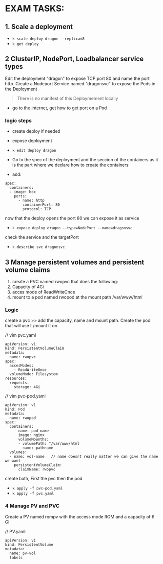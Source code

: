 # EXAM TASKS:
## 1.  Scale a deployment
- `k scale deploy dragon --replica=8`
- `k get deploy`

## 2 ClusterIP, NodePort, Loadbalancer service types
Edit the deployment "dragon" to expose TCP port 80 and name the port http.
Create a Nodeport Service named "dragonsvc" to expose the Pods in the Deployment

> There is no manifest of this Deploymement locally
- go to the internet, get how to get port on a Pod

### logic steps
- create deploy if needed
- expose deployment



- `k edit deploy dragon`
-  Go to the spec of the deployment and the seccion of the containers as it is the part where we declare how to create the containers

- add: 
```
spec:
  containers:
  - image: box
    ports: 
      - name: http
        containerPort: 80
        protocol: TCP

```

now that the deploy opens the port 80 we can expose  it as service

- `k expose deploy dragon --type=NodePort --name=dragonsvc`

check the service and the targetPort
- `k describe svc dragonsvc`

## 3 Manage persistent volumes and persistent volume claims
1. create a PVC named rwopvc that does the following:
2. Capacity of 4Gi
3. acces mode of ReadWriteOnce
4. mount to a pod named rwopod at the mount path /var/www/html

### Logic
create a pvc >> add the capacity, name and mount path.
 Create the pod that will use t /mount it on.

 // vim pvc.yaml

```
apiVersion: v1
kind: PersistentVolumeClaim 
metadata: 
  name: rwopvc
spec:
  accesModes:
    - ReadWriteOnce
  volumeMode: Filesystem
resources: 
  requests:
    storage: 4Gi
```
// vim pvc-pod.yaml
```
apiVersion: v1
kind: Pod
metadata: 
  name: rwopod
spec:
  containers:
    - name: pod-name
      image: nginx
      volumeMounths:
      - volumePath: "/var/www/html
        name: pathname
  volumes:
  - name: vol-name   // name doesnt really matter we can give the name we want
    persistentVolumeClaim:
      claimName: rwopvc
```

create both, First the pvc then the pod

- `k apply -f pvc-pod.yaml `
- `k apply -f pvc.yaml`

### 4 Manage PV and PVC
Create a PV named rompv with the access mode ROM and a capacity of 6 Gi

// PV.yaml
```
apiVersion: v1
kind: PersistentVolume
metadata:
  name: pv-vol
  labels
```